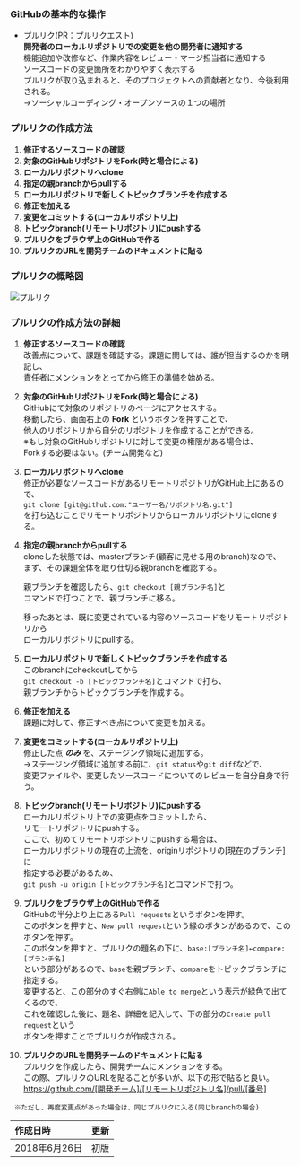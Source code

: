 ### GitHubの基本的な操作
 - プルリク(PR：プルリクエスト)  
   **開発者のローカルリポジトリでの変更を他の開発者に通知する**  
   機能追加や改修など、作業内容をレビュー・マージ担当者に通知する  
   ソースコードの変更箇所をわかりやすく表示する  
   プルリクが取り込まれると、そのプロジェクトへの貢献者となり、今後利用される。  
   →ソーシャルコーディング・オープンソースの１つの場所

### プルリクの作成方法  
   1. **修正するソースコードの確認**  
   2. **対象のGitHubリポジトリをFork(時と場合による)**  
   3. **ローカルリポジトリへclone**  
   4. **指定の親branchからpullする**  
   5. **ローカルリポジトリで新しくトピックブランチを作成する**  
   6. **修正を加える**  
   7. **変更をコミットする(ローカルリポジトリ上)**  
   8. **トピックbranch(リモートリポジトリ)にpushする**  
   9. **プルリクをブラウザ上のGitHubで作る**  
   10. **プルリクのURLを開発チームのドキュメントに貼る**  

### プルリクの概略図
![プルリク](/image/pullreq.png)

### プルリクの作成方法の詳細  
  1. **修正するソースコードの確認**   
     改善点について、課題を確認する。課題に関しては、誰が担当するのかを明記し、  
     責任者にメンションをとってから修正の準備を始める。

  2. **対象のGitHubリポジトリをFork(時と場合による)**  
     GitHubにて対象のリポジトリのページにアクセスする。  
     移動したら、画面右上の **Fork** というボタンを押すことで、  
     他人のリポジトリから自分のリポジトリを作成することができる。  
     ※もし対象のGitHubリポジトリに対して変更の権限がある場合は、  
       Forkする必要はない。(チーム開発など)

  3. **ローカルリポジトリへclone**  
     修正が必要なソースコードがあるリモートリポジトリがGitHub上にあるので、  
     `git clone [git@github.com:"ユーザー名/リポジトリ名.git"]`  
     を打ち込むことでリモートリポジトリからローカルリポジトリにcloneする。

  4. **指定の親branchからpullする**  
     cloneした状態では、masterブランチ(顧客に見せる用のbranch)なので、  
     まず、その課題全体を取り仕切る親branchを確認する。  

     親ブランチを確認したら、`git checkout [親ブランチ名]`と  
     コマンドで打つことで、親ブランチに移る。  

     移ったあとは、既に変更されている内容のソースコードをリモートリポジトリから  
     ローカルリポジトリにpullする。

  5. **ローカルリポジトリで新しくトピックブランチを作成する**  
     このbranchにcheckoutしてから  
     `git checkout -b [トピックブランチ名]`とコマンドで打ち、  
     親ブランチからトピックブランチを作成する。

  6. **修正を加える**  
     課題に対して、修正すべき点について変更を加える。

  7. **変更をコミットする(ローカルリポジトリ上)**  
     修正した点 ***のみ*** を、ステージング領域に追加する。  
     →ステージング領域に追加する前に、`git status`や`git diff`などで、  
      変更ファイルや、変更したソースコードについてのレビューを自分自身で行う。

  8. **トピックbranch(リモートリポジトリ)にpushする**  
     ローカルリポジトリ上での変更点をコミットしたら、  
     リモートリポジトリにpushする。  
     ここで、初めてリモートリポジトリにpushする場合は、  
     ローカルリポジトリの現在の上流を、originリポジトリの[現在のブランチ]に  
     指定する必要があるため、  
     `git push -u origin [トピックブランチ名]`とコマンドで打つ。

  9. **プルリクをブラウザ上のGitHubで作る**  
     GitHubの半分より上にある`Pull requests`というボタンを押す。  
     このボタンを押すと、`New pull request`という緑のボタンがあるので、このボタンを押す。  
     このボタンを押すと、プルリクの題名の下に、`base:[ブランチ名]←compare:[ブランチ名]`  
     という部分があるので、`base`を親ブランチ、`compare`をトピックブランチに指定する。  
     変更すると、この部分のすぐ右側に`Able to merge`という表示が緑色で出てくるので、  
     これを確認した後に、題名、詳細を記入して、下の部分の`Create pull request`という  
     ボタンを押すことでプルリクが作成される。

  10. **プルリクのURLを開発チームのドキュメントに貼る**  
     プルリクを作成したら、開発チームにメンションをする。  
     この際、プルリクのURLを貼ることが多いが、以下の形で貼ると良い。  
     https://github.com/[開発チーム]/[リモートリポジトリ名]/pull/[番号]

     ※ただし、再度変更点があった場合は、同じプルリクに入る(同じbranchの場合)


|作成日時|更新|
|:--|:--:|
|2018年6月26日|初版|
